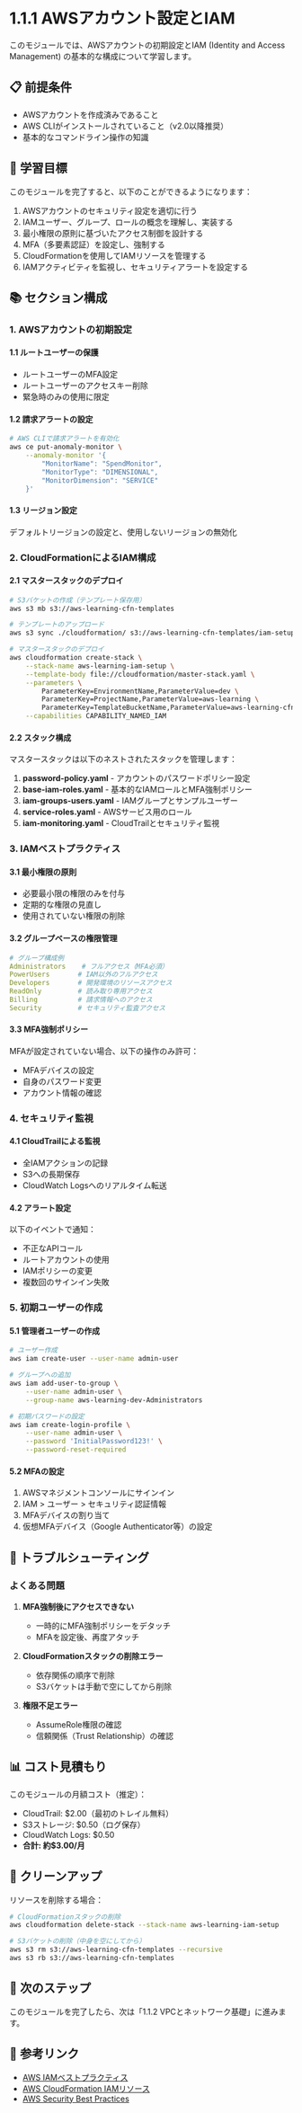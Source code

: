 # 1.1.1 AWSアカウント設定とIAM

このモジュールでは、AWSアカウントの初期設定とIAM (Identity and Access Management) の基本的な構成について学習します。

## 📋 前提条件

- AWSアカウントを作成済みであること
- AWS CLIがインストールされていること（v2.0以降推奨）
- 基本的なコマンドライン操作の知識

## 🎯 学習目標

このモジュールを完了すると、以下のことができるようになります：

1. AWSアカウントのセキュリティ設定を適切に行う
2. IAMユーザー、グループ、ロールの概念を理解し、実装する
3. 最小権限の原則に基づいたアクセス制御を設計する
4. MFA（多要素認証）を設定し、強制する
5. CloudFormationを使用してIAMリソースを管理する
6. IAMアクティビティを監視し、セキュリティアラートを設定する

## 📚 セクション構成

### 1. AWSアカウントの初期設定

#### 1.1 ルートユーザーの保護
- ルートユーザーのMFA設定
- ルートユーザーのアクセスキー削除
- 緊急時のみの使用に限定

#### 1.2 請求アラートの設定
```bash
# AWS CLIで請求アラートを有効化
aws ce put-anomaly-monitor \
    --anomaly-monitor '{
        "MonitorName": "SpendMonitor",
        "MonitorType": "DIMENSIONAL",
        "MonitorDimension": "SERVICE"
    }'
```

#### 1.3 リージョン設定
デフォルトリージョンの設定と、使用しないリージョンの無効化

### 2. CloudFormationによるIAM構成

#### 2.1 マスタースタックのデプロイ

```bash
# S3バケットの作成（テンプレート保存用）
aws s3 mb s3://aws-learning-cfn-templates

# テンプレートのアップロード
aws s3 sync ./cloudformation/ s3://aws-learning-cfn-templates/iam-setup/v1/

# マスタースタックのデプロイ
aws cloudformation create-stack \
    --stack-name aws-learning-iam-setup \
    --template-body file://cloudformation/master-stack.yaml \
    --parameters \
        ParameterKey=EnvironmentName,ParameterValue=dev \
        ParameterKey=ProjectName,ParameterValue=aws-learning \
        ParameterKey=TemplateBucketName,ParameterValue=aws-learning-cfn-templates \
    --capabilities CAPABILITY_NAMED_IAM
```

#### 2.2 スタック構成

マスタースタックは以下のネストされたスタックを管理します：

1. **password-policy.yaml** - アカウントのパスワードポリシー設定
2. **base-iam-roles.yaml** - 基本的なIAMロールとMFA強制ポリシー
3. **iam-groups-users.yaml** - IAMグループとサンプルユーザー
4. **service-roles.yaml** - AWSサービス用のロール
5. **iam-monitoring.yaml** - CloudTrailとセキュリティ監視

### 3. IAMベストプラクティス

#### 3.1 最小権限の原則
- 必要最小限の権限のみを付与
- 定期的な権限の見直し
- 使用されていない権限の削除

#### 3.2 グループベースの権限管理
```yaml
# グループ構成例
Administrators    # フルアクセス（MFA必須）
PowerUsers       # IAM以外のフルアクセス
Developers       # 開発環境のリソースアクセス
ReadOnly         # 読み取り専用アクセス
Billing          # 請求情報へのアクセス
Security         # セキュリティ監査アクセス
```

#### 3.3 MFA強制ポリシー
MFAが設定されていない場合、以下の操作のみ許可：
- MFAデバイスの設定
- 自身のパスワード変更
- アカウント情報の確認

### 4. セキュリティ監視

#### 4.1 CloudTrailによる監視
- 全IAMアクションの記録
- S3への長期保存
- CloudWatch Logsへのリアルタイム転送

#### 4.2 アラート設定
以下のイベントで通知：
- 不正なAPIコール
- ルートアカウントの使用
- IAMポリシーの変更
- 複数回のサインイン失敗

### 5. 初期ユーザーの作成

#### 5.1 管理者ユーザーの作成
```bash
# ユーザー作成
aws iam create-user --user-name admin-user

# グループへの追加
aws iam add-user-to-group \
    --user-name admin-user \
    --group-name aws-learning-dev-Administrators

# 初期パスワードの設定
aws iam create-login-profile \
    --user-name admin-user \
    --password 'InitialPassword123!' \
    --password-reset-required
```

#### 5.2 MFAの設定
1. AWSマネジメントコンソールにサインイン
2. IAM > ユーザー > セキュリティ認証情報
3. MFAデバイスの割り当て
4. 仮想MFAデバイス（Google Authenticator等）の設定

## 🔧 トラブルシューティング

### よくある問題

1. **MFA強制後にアクセスできない**
   - 一時的にMFA強制ポリシーをデタッチ
   - MFAを設定後、再度アタッチ

2. **CloudFormationスタックの削除エラー**
   - 依存関係の順序で削除
   - S3バケットは手動で空にしてから削除

3. **権限不足エラー**
   - AssumeRole権限の確認
   - 信頼関係（Trust Relationship）の確認

## 📊 コスト見積もり

このモジュールの月額コスト（推定）：
- CloudTrail: $2.00（最初のトレイル無料）
- S3ストレージ: $0.50（ログ保存）
- CloudWatch Logs: $0.50
- **合計: 約$3.00/月**

## 🧹 クリーンアップ

リソースを削除する場合：

```bash
# CloudFormationスタックの削除
aws cloudformation delete-stack --stack-name aws-learning-iam-setup

# S3バケットの削除（中身を空にしてから）
aws s3 rm s3://aws-learning-cfn-templates --recursive
aws s3 rb s3://aws-learning-cfn-templates
```

## 📝 次のステップ

このモジュールを完了したら、次は「1.1.2 VPCとネットワーク基礎」に進みます。

## 🔗 参考リンク

- [AWS IAMベストプラクティス](https://docs.aws.amazon.com/IAM/latest/UserGuide/best-practices.html)
- [AWS CloudFormation IAMリソース](https://docs.aws.amazon.com/AWSCloudFormation/latest/UserGuide/AWS_IAM.html)
- [AWS Security Best Practices](https://aws.amazon.com/architecture/security-identity-compliance/)